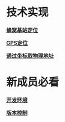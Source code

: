 # 技术实现 #

**[蜂窝基站定位](cellularPhoneOrientation.md)**

**[GPS定位](GpsOrientation.md)**

**[通过坐标取物理地址](FromGSW84GetAddress.md)**


# 新成员必看 #

**[开发环境](DevelopmentEnvironment.md)**

**[版本控制](VersionControl.md)**

